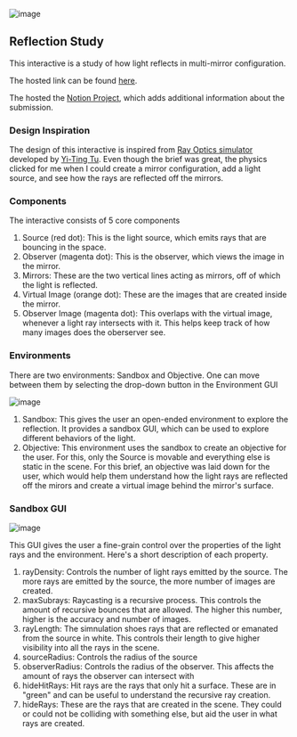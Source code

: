 ![image](https://github.com/eulphean/Brilliant/assets/4178424/86c49dc7-dca9-456d-8a4a-5d8d87b04ebf)
## Reflection Study
This interactive is a study of how light reflects in multi-mirror configuration. 

The hosted link can be found [here](https://ak-brilliant.netlify.app/). 

The hosted the [Notion Project](https://wary-socks-1d0.notion.site/Brilliant-Take-Home-3fe2aa2ef2254d5c91fe07cce572593b?pvs=4), which adds additional information about the submission.

### Design Inspiration
The design of this interactive is inspired from [Ray Optics simulator](https://phydemo.app/ray-optics/simulator/) developed by [Yi-Ting Tu](https://github.com/ricktu288/ray-optics). Even though the brief was great, the
physics clicked for me when I could create a mirror configuration, add a light source, and see how the rays are reflected off the mirrors. 

### Components
The interactive consists of 5 core components
1. Source (red dot): This is the light source, which emits rays that are bouncing in the space.
2. Observer (magenta dot): This is the observer, which views the image in the mirror. 
3. Mirrors: These are the two vertical lines acting as mirrors, off of which the light is reflected.
4. Virtual Image (orange dot): These are the images that are created inside the mirror.
5. Observer Image (magenta dot): This overlaps with the virtual image, whenever a light ray intersects with it. This helps keep track of how many images does the oberserver see.

### Environments
There are two environments: Sandbox and Objective. One can move between them by selecting the drop-down button in the Environment GUI

![image](https://github.com/eulphean/Brilliant/assets/4178424/7fd2d828-d575-49b1-9ec8-3c0f58801518)

1. Sandbox: This gives the user an open-ended environment to explore the reflection. It provides a sandbox GUI, which can be used to explore different behaviors of the light.
2. Objective: This environment uses the sandbox to create an objective for the user. For this, only the Source is movable and everything else is static in the scene. For this brief, an objective was laid down for the user, which would help them understand how the light rays are reflected off the mirors and create a virtual image behind the mirror's surface.

### Sandbox GUI

![image](https://github.com/eulphean/Brilliant/assets/4178424/534b6ce0-0ca2-43fa-b78c-93cdcfe27530)

This GUI  gives the user a fine-grain control over the properties of the light rays and the environment. Here's a short description of each property.
1. rayDensity: Controls the number of light rays emitted by the source. The more rays are emitted by the source, the more number of images are created.
2. maxSubrays: Raycasting is a recursive process. This controls the amount of recursive bounces that are allowed. The higher this number, higher is the accuracy and number of images.
3. rayLength: The simnulation shoes rays that are reflected or emanated from the source in white. This controls their length to give higher visibility into all the rays in the scene.
4. sourceRadius: Controls the radius of the source
5. observerRadius: Controls the radius of the observer. This affects the amount of rays the observer can intersect with
6. hideHitRays: Hit rays are the rays that only hit a surface. These are in "green" and can be useful to understand the recursive ray creation.
7. hideRays: These are the rays that are created in the scene. They could or could not be colliding with something else, but aid the user in what rays are created.

